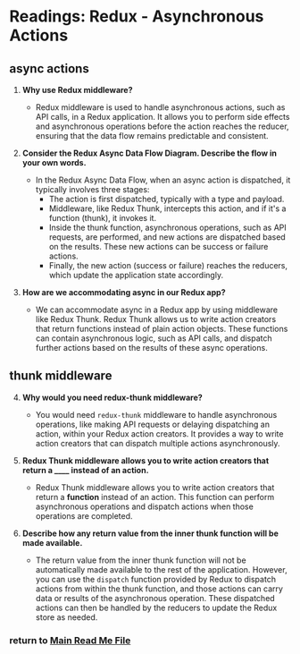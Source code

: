 # Readings: Redux - Asynchronous Actions

## async actions

1. **Why use Redux middleware?**
   - Redux middleware is used to handle asynchronous actions, such as API calls, in a Redux application. It allows you to perform side effects and asynchronous operations before the action reaches the reducer, ensuring that the data flow remains predictable and consistent.

2. **Consider the Redux Async Data Flow Diagram. Describe the flow in your own words.**
   - In the Redux Async Data Flow, when an async action is dispatched, it typically involves three stages: 
     - The action is first dispatched, typically with a type and payload.
     - Middleware, like Redux Thunk, intercepts this action, and if it's a function (thunk), it invokes it.
     - Inside the thunk function, asynchronous operations, such as API requests, are performed, and new actions are dispatched based on the results. These new actions can be success or failure actions.
     - Finally, the new action (success or failure) reaches the reducers, which update the application state accordingly.

3. **How are we accommodating async in our Redux app?**
   - We can accommodate async in a Redux app by using middleware like Redux Thunk. Redux Thunk allows us to write action creators that return functions instead of plain action objects. These functions can contain asynchronous logic, such as API calls, and dispatch further actions based on the results of these async operations.

## thunk middleware

4. **Why would you need redux-thunk middleware?**
   - You would need `redux-thunk` middleware to handle asynchronous operations, like making API requests or delaying dispatching an action, within your Redux action creators. It provides a way to write action creators that can dispatch multiple actions asynchronously.

5. **Redux Thunk middleware allows you to write action creators that return a ____ instead of an action.**
   - Redux Thunk middleware allows you to write action creators that return a **function** instead of an action. This function can perform asynchronous operations and dispatch actions when those operations are completed.

6. **Describe how any return value from the inner thunk function will be made available.**
   - The return value from the inner thunk function will not be automatically made available to the rest of the application. However, you can use the `dispatch` function provided by Redux to dispatch actions from within the thunk function, and those actions can carry data or results of the asynchronous operation. These dispatched actions can then be handled by the reducers to update the Redux store as needed.

### return to [Main Read Me File](./README.md)
